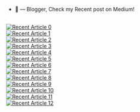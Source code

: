 - 📝 &mdash; Blogger, Check my Recent post on Medium! 
<br> 
<a target="_blank" href="https://github-readme-medium-recent-article.vercel.app/medium/@shirshadatta2000/0"><img src="https://github-readme-medium-recent-article.vercel.app/medium/@shirshadatta2000/0" alt="Recent Article 0"></a>

<br> 
<a target="_blank" href="https://github-readme-medium-recent-article.vercel.app/medium/@shirshadatta2000/1"><img src="https://github-readme-medium-recent-article.vercel.app/medium/@shirshadatta2000/1" alt="Recent Article 1"></a>

<br> 
<a target="_blank" href="https://github-readme-medium-recent-article.vercel.app/medium/@shirshadatta2000/2"><img src="https://github-readme-medium-recent-article.vercel.app/medium/@shirshadatta2000/2" alt="Recent Article 2"></a>

<br> 
<a target="_blank" href="https://github-readme-medium-recent-article.vercel.app/medium/@shirshadatta2000/3"><img src="https://github-readme-medium-recent-article.vercel.app/medium/@shirshadatta2000/3" alt="Recent Article 3"></a>

<br> 
<a target="_blank" href="https://github-readme-medium-recent-article.vercel.app/medium/@shirshadatta2000/4"><img src="https://github-readme-medium-recent-article.vercel.app/medium/@shirshadatta2000/4" alt="Recent Article 4"></a>

<br> 
<a target="_blank" href="https://github-readme-medium-recent-article.vercel.app/medium/@shirshadatta2000/5"><img src="https://github-readme-medium-recent-article.vercel.app/medium/@shirshadatta2000/5" alt="Recent Article 5"></a>

<br> 
<a target="_blank" href="https://github-readme-medium-recent-article.vercel.app/medium/@shirshadatta2000/6"><img src="https://github-readme-medium-recent-article.vercel.app/medium/@shirshadatta2000/6" alt="Recent Article 6"></a>

<br> 
<a target="_blank" href="https://github-readme-medium-recent-article.vercel.app/medium/@imantumorang/0"><img src="https://github-readme-medium-recent-article.vercel.app/medium/@shirshadatta2000/7" alt="Recent Article 7"></a>

<br> 
<a target="_blank" href="https://github-readme-medium-recent-article.vercel.app/medium/@imantumorang/0"><img src="https://github-readme-medium-recent-article.vercel.app/medium/@shirshadatta2000/8" alt="Recent Article 8"></a>

<br> 
<a target="_blank" href="https://github-readme-medium-recent-article.vercel.app/medium/@imantumorang/0"><img src="https://github-readme-medium-recent-article.vercel.app/medium/@shirshadatta2000/9" alt="Recent Article 9"></a>

<br> 
<a target="_blank" href="https://github-readme-medium-recent-article.vercel.app/medium/@imantumorang/0"><img src="https://github-readme-medium-recent-article.vercel.app/medium/@shirshadatta2000/10" alt="Recent Article 10"></a>

<br> 
<a target="_blank" href="https://github-readme-medium-recent-article.vercel.app/medium/@imantumorang/0"><img src="https://github-readme-medium-recent-article.vercel.app/medium/@shirshadatta2000/11" alt="Recent Article 11"></a>

<br> 
<a target="_blank" href="https://github-readme-medium-recent-article.vercel.app/medium/@imantumorang/0"><img src="https://github-readme-medium-recent-article.vercel.app/medium/@shirshadatta2000/12" alt="Recent Article 12"></a>

<!--<br> 
<a target="_blank" href="https://github-readme-medium-recent-article.vercel.app/medium/@imantumorang/0"><img src="https://github-readme-medium-recent-article.vercel.app/medium/@shirshadatta2000/13" alt="Recent Article 13"></a>

-->

